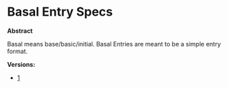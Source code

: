 # Basal Entry Specs

**Abstract**

Basal means base/basic/initial. Basal Entries are meant to be a simple entry format. 

**Versions:**

- [1](./1.md)
